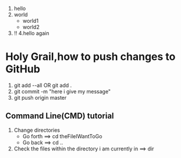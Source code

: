	
1. hello	
2. world
   * world1
   * world2  
3. !!
4.hello again


# Holy Grail,how to push changes to GitHub #
1. git add --all   OR git add .	
2. git commit -m "here i give my message"
3. git push origin master


## Command Line(CMD) tutorial ##
1. Change directories
	* Go forth ==> cd theFileIWantToGo
	* Go back ==>  cd ..
2. Check the files within the directory i am currently in ==> dir